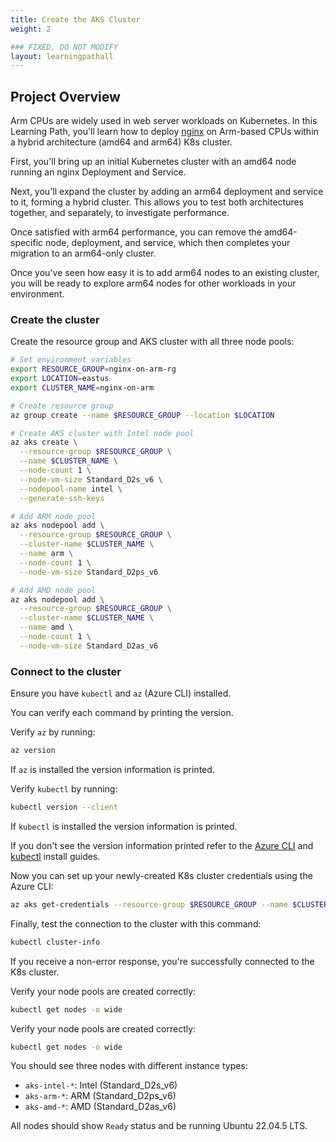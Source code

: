 ```yaml
---
title: Create the AKS Cluster
weight: 2

### FIXED, DO NOT MODIFY
layout: learningpathall
---
```


## Project Overview

Arm CPUs are widely used in web server workloads on Kubernetes. In this Learning Path, you'll learn how to deploy [nginx](https://nginx.org/) on Arm-based CPUs within a hybrid architecture (amd64 and arm64) K8s cluster.

First, you'll bring up an initial Kubernetes cluster with an amd64 node running an nginx Deployment and Service.

Next, you'll expand the cluster by adding an arm64 deployment and service to it, forming a hybrid cluster. This allows you to test both architectures together, and separately, to investigate performance. 

Once satisfied with arm64 performance, you can remove the amd64-specific node, deployment, and service, which then completes your migration to an arm64-only cluster.

Once you've seen how easy it is to add arm64 nodes to an existing cluster, you will be ready to explore arm64 nodes for other workloads in your environment.
 
### Create the cluster

Create the resource group and AKS cluster with all three node pools:

```bash
# Set environment variables
export RESOURCE_GROUP=nginx-on-arm-rg
export LOCATION=eastus
export CLUSTER_NAME=nginx-on-arm

# Create resource group
az group create --name $RESOURCE_GROUP --location $LOCATION

# Create AKS cluster with Intel node pool
az aks create \
  --resource-group $RESOURCE_GROUP \
  --name $CLUSTER_NAME \
  --node-count 1 \
  --node-vm-size Standard_D2s_v6 \
  --nodepool-name intel \
  --generate-ssh-keys

# Add ARM node pool
az aks nodepool add \
  --resource-group $RESOURCE_GROUP \
  --cluster-name $CLUSTER_NAME \
  --name arm \
  --node-count 1 \
  --node-vm-size Standard_D2ps_v6

# Add AMD node pool
az aks nodepool add \
  --resource-group $RESOURCE_GROUP \
  --cluster-name $CLUSTER_NAME \
  --name amd \
  --node-count 1 \
  --node-vm-size Standard_D2as_v6
```

### Connect to the cluster

Ensure you have `kubectl` and `az` (Azure CLI) installed. 

You can verify each command by printing the version.

Verify `az` by running:

```bash
az version
```

If `az` is installed the version information is printed. 

Verify `kubectl` by running:

```bash
kubectl version --client
```

If `kubectl` is installed the version information is printed. 

If you don't see the version information printed refer to the [Azure CLI](/install-guides/azure-cli) and [kubectl](/install-guides/kubectl/) install guides.

Now you can set up your newly-created K8s cluster credentials using the Azure CLI:

```bash
az aks get-credentials --resource-group $RESOURCE_GROUP --name $CLUSTER_NAME
```

Finally, test the connection to the cluster with this command:

```bash
kubectl cluster-info
```

If you receive a non-error response, you're successfully connected to the K8s cluster.

Verify your node pools are created correctly:

```bash
kubectl get nodes -o wide
```

Verify your node pools are created correctly:

```bash
kubectl get nodes -o wide
```

You should see three nodes with different instance types:
- `aks-intel-*`: Intel (Standard_D2s_v6)
- `aks-arm-*`: ARM (Standard_D2ps_v6) 
- `aks-amd-*`: AMD (Standard_D2as_v6)

All nodes should show `Ready` status and be running Ubuntu 22.04.5 LTS.
